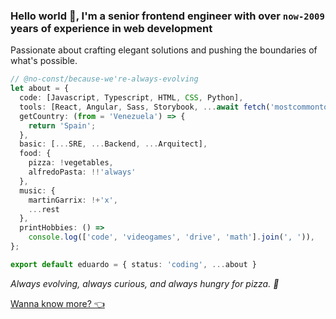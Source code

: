 ### Hello world 👋, I'm a senior frontend engineer with over `now-2009` years of experience in web development
Passionate about crafting elegant solutions and pushing the boundaries of what's possible.

```ts
// @no-const/because-we're-always-evolving
let about = {
  code: [Javascript, Typescript, HTML, CSS, Python],
  tools: [React, Angular, Sass, Storybook, ...await fetch('mostcommontools')],
  getCountry: (from = 'Venezuela') => {
    return 'Spain';
  },
  basic: [...SRE, ...Backend, ...Arquitect],
  food: {
    pizza: !vegetables,
    alfredoPasta: !!'always'
  },
  music: {
    martinGarrix: !+'x',
    ...rest
  },
  printHobbies: () =>
    console.log(['code', 'videogames', 'drive', 'math'].join(', ')),
};

export default eduardo = { status: 'coding', ...about }
```

_Always evolving, always curious, and always hungry for pizza. 🍕_

[Wanna know more? 👈](https://cv.edjl.dev/)

